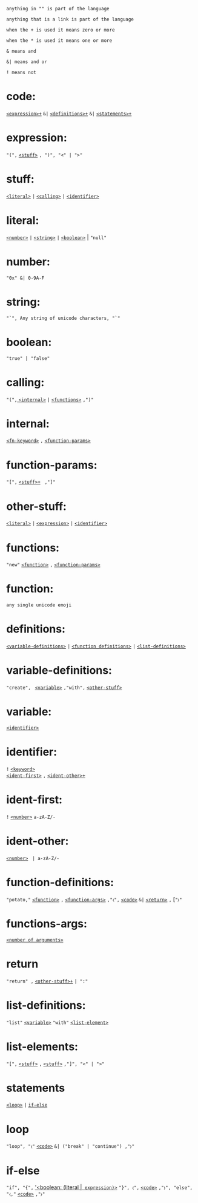 `anything in "" is part of the language`
<br>

`anything that is a link is part of the language`
<br>

`when the + is used it means zero or more` 
<br>

`when the * is used it means one or more`
<br>

`& means and`
<br>

`&| means and or`
<br>

`! means not`
<br>

# code:
[`<expression>+`](#expression)   `&|`  [`<definitions>+`](#definitions) `&|` [`<statements>+`](#statements)

# expression:
`"(",` [`<stuff>`](#stuff) `, ")", "<" | ">"` 

# stuff:
[`<literal>`](#literal) `|` [`<calling>`](#calling) `|` [`<identifier>`](#identifier)
# literal:
[`<number>`](#number) `|` [`<string>`](#string) `|` [`<boolean>`](#boolean) | `"null"`

# number:
`"0x" &| 0-9A-F`

# string:
``"`", Any string of unicode characters, "`"  ``

# boolean:
`"true" | "false"`

# calling:
`"(",`[ `<internal>`](#internal) `|` [`<functions>`](#functions) `,")"`

# internal: 
[`<fn-keyword>`](#fn-keywords) `,` [`<function-params>`](#function-params)

# function-params: 
`"[",` [`<stuff>+`](#stuff) ` ,"]"`

# other-stuff:
[`<literal>`](#literal) `|` [`<expression>`](#expression) `|` [`<identifier>`](#identifier)
# functions:
`"new"` [`<function>`](#function) `,` [`<function-params>`](#function-params)

# function: 
`any single unicode emoji`

# definitions:
[`<variable-definitions>`](#variable-definitions) `|` [`<function definitions>`](#function-definitions) `|` [`<list-definitions>`](#list-definitions) 

# variable-definitions:
`"create", ` [`<variable>`](#variable) `,"with",` [`<other-stuff>`](#other-stuff)

# variable:
[`<identifier>`](#identifier)

# identifier:
`!` [`<keyword>`](#keyword)
<br>
[`<ident-first>`](#ident-first) `,` [`<ident-other>+`](#ident-other)

# ident-first:
`!` [`<number>`](#number) `a-zA-Z/-`

# ident-other:
[`<number>`](#number) ` | a-zA-Z/-`

# function-definitions:
`"potato,"` [`<function>`](#function) `,` [`<function-args>`](#functions-args) `,"⧼",` [`<code>`](#code) `&|` [`<return>`](#return) `,` [`"⧽"`

# functions-args:
[`<number of arguments>`](#number) 

# return
`"return" ,` [`<other-stuff>+`](#other-stuff) `| ":"`
# list-definitions:
`"list"` [`<variable>`](#variable) `"with"` [`<list-element>`](#list-elements)

# list-elements:
`"[",` [`<stuff>`](#other-stuff) `,` [`<stuff>`](#other-stuff) `,"]", "<" | ">"`

# statements
[`<loop>`](#loop) `|` [`if-else`](#if-else)

# loop 
`"loop", "⧼"` [`<code>`](#code) `&| ("break" | "continue") ,"⧽"`

# if-else
`"if", "{",` ['<boolean: ](#boolean) [(literal |](#literal)[` expression)>`](#expression) `"}", ⧼",` [`<code>`](#code) `,"⧽",
"else", "⧼,"` [`<code>`](#code) `,"⧽"`